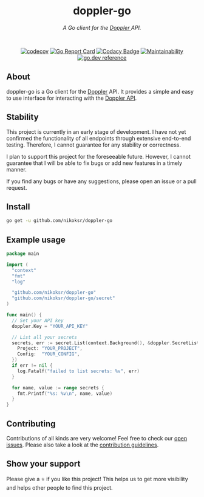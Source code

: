 <div align="center">

&nbsp;
<h1>doppler-go</h1>
<p><i>A Go client for the <a href="https://www.doppler.com/">Doppler </a>  API.</i></p>

&nbsp;

[![codecov](https://codecov.io/gh/nikoksr/doppler-go/branch/main/graph/badge.svg?token=9KTRRRWM5A)](https://codecov.io/gh/nikoksr/doppler-go)
[![Go Report Card](https://goreportcard.com/badge/github.com/nikoksr/doppler-go)](https://goreportcard.com/report/github.com/nikoksr/doppler-go)
[![Codacy Badge](https://app.codacy.com/project/badge/Grade/ff90807c42154df9b12a5f03d30a7160)](https://www.codacy.com/gh/nikoksr/doppler-go/dashboard?utm_source=github.com&amp;utm_medium=referral&amp;utm_content=nikoksr/doppler-go&amp;utm_campaign=Badge_Grade)
[![Maintainability](https://api.codeclimate.com/v1/badges/8d58f3077a2b6ee2ac57/maintainability)](https://codeclimate.com/github/nikoksr/doppler-go/maintainability)
[![go.dev reference](https://img.shields.io/badge/go.dev-reference-007d9c?logo=go&logoColor=white&style=flat)](https://pkg.go.dev/github.com/nikoksr/doppler-go)
</div>

## About <a id="about"></a>

doppler-go is a Go client for the [Doppler](https://www.doppler.com/) API. It provides a simple and easy to use interface for interacting with the [Doppler API](https://docs.doppler.com/reference/api).

## Stability <a id="stability"></a>

This project is currently in an early stage of development. I have not yet confirmed the functionality of all endpoints through extensive end-to-end testing. Therefore, I cannot guarantee for any stability or correctness.

I plan to support this project for the foreseeable future. However, I cannot guarantee that I will be able to fix bugs or add new features in a timely manner.

If you find any bugs or have any suggestions, please open an issue or a pull request.

## Install <a id="install"></a>

```sh
go get -u github.com/nikoksr/doppler-go
```

## Example usage <a id="usage"></a>

```go
package main

import (
  "context"
  "fmt"
  "log"

  "github.com/nikoksr/doppler-go"
  "github.com/nikoksr/doppler-go/secret"
)

func main() {
  // Set your API key
  doppler.Key = "YOUR_API_KEY"

  // List all your secrets
  secrets, err := secret.List(context.Background(), &doppler.SecretListOptions{
    Project: "YOUR_PROJECT",
    Config:  "YOUR_CONFIG",
  })
  if err != nil {
    log.Fatalf("failed to list secrets: %v", err)
  }

  for name, value := range secrets {
    fmt.Printf("%s: %v\n", name, value)
  }
}
```

## Contributing <a id="contributing"></a>

Contributions of all kinds are very welcome! Feel free to check
our [open issues](https://github.com/nikoksr/doppler-go/issues). Please also take a look at
the [contribution guidelines](https://github.com/nikoksr/doppler-go/blob/main/CONTRIBUTING.md).

## Show your support <a id="support"></a>

Please give a ⭐️ if you like this project! This helps us to get more visibility and helps other people to find this
project.
